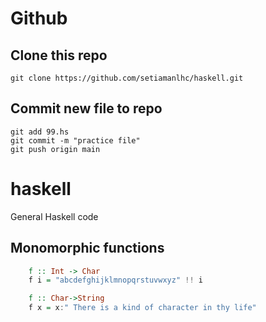 # Github 

## Clone this repo
```
git clone https://github.com/setiamanlhc/haskell.git
```
## Commit new file to repo

```
git add 99.hs
git commit -m "practice file"
git push origin main
```

# haskell
General Haskell code

## Monomorphic functions

```haskell
    f :: Int -> Char
    f i = "abcdefghijklmnopqrstuvwxyz" !! i
```

```haskell
    f :: Char->String
    f x = x:" There is a kind of character in thy life"
```
